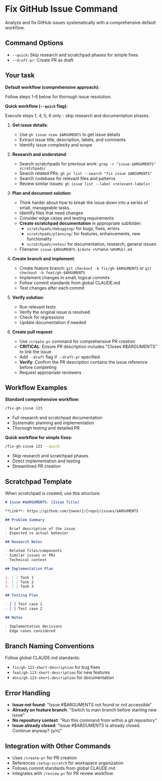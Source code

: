 # Fix GitHub Issue Command

Analyze and fix GitHub issues systematically with a comprehensive default workflow.

## Command Options

- `--quick`: Skip research and scratchpad phases for simple fixes
- `--draft-pr`: Create PR as draft

## Your task

**Default workflow (comprehensive approach):**

Follow steps 1-6 below for thorough issue resolution.

**Quick workflow (`--quick` flag):**

Execute steps 1, 4, 5, 6 only - skip research and documentation phases.

1. **Get issue details**:
   - Use `gh issue view $ARGUMENTS` to get issue details
   - Extract issue title, description, labels, and comments
   - Identify issue complexity and scope

2. **Research and understand**:
   - Search scratchpads for previous work: `grep -r "issue-$ARGUMENTS" scratchpads/`
   - Search related PRs: `gh pr list --search "fix issue $ARGUMENTS"`
   - Search codebase for relevant files and patterns
   - Review similar issues: `gh issue list --label <relevant-labels>`

3. **Plan and document solution**:
   - Think harder about how to break the issue down into a series of small, manageable tasks.
   - Identify files that need changes
   - Consider edge cases and testing requirements
   - **Create scratchpad documentation** in appropriate subfolder:
     - `scratchpads/debugging/` for bugs, fixes, errors
     - `scratchpads/planning/` for features, enhancements, new functionality
     - `scratchpads/notes/` for documentation, research, general issues
   - Filename: `issue-$ARGUMENTS-$(date +%Y%m%d-%H%M%S).md`

4. **Create branch and implement**:
   - Create feature branch: `git checkout -b fix/gh-$ARGUMENTS` or `git checkout -b feat/gh-$ARGUMENTS`
   - Implement changes in small, logical commits
   - Follow commit standards from global CLAUDE.md
   - Test changes after each commit

5. **Verify solution**:
   - Run relevant tests
   - Verify the original issue is resolved
   - Check for regressions
   - Update documentation if needed

6. **Create pull request**:
   - Use `/create-pr` command for comprehensive PR creation
   - **CRITICAL**: Ensure PR description includes "Closes #$ARGUMENTS" to link the issue
   - Add `--draft` flag if `--draft-pr` specified
   - **Verify**: Confirm the PR description contains the issue reference before completing
   - Request appropriate reviewers

## Workflow Examples

**Standard comprehensive workflow:**

```bash
/fix-gh-issue 123
```

- Full research and scratchpad documentation
- Systematic planning and implementation
- Thorough testing and detailed PR

**Quick workflow for simple fixes:**

```bash
/fix-gh-issue 123 --quick
```

- Skip research and scratchpad phases
- Direct implementation and testing
- Streamlined PR creation

## Scratchpad Template

When scratchpad is created, use this structure:

```markdown
# Issue #$ARGUMENTS: [Issue Title]

**Link**: https://github.com/{owner}/{repo}/issues/$ARGUMENTS

## Problem Summary

- Brief description of the issue
- Expected vs actual behavior

## Research Notes

- Related files/components
- Similar issues or PRs
- Technical context

## Implementation Plan

1. [ ] Task 1
2. [ ] Task 2
3. [ ] Task 3

## Testing Plan

- [ ] Test case 1
- [ ] Test case 2

## Notes

- Implementation decisions
- Edge cases considered
```

## Branch Naming Conventions

Follow global CLAUDE.md standards:

- `fix/gh-123-short-description` for bug fixes
- `feat/gh-123-short-description` for new features
- `docs/gh-123-short-description` for documentation

## Error Handling

- **Issue not found**: "Issue #$ARGUMENTS not found or not accessible"
- **Already on feature branch**: "Switch to main branch before starting new issue"
- **No repository context**: "Run this command from within a git repository"
- **Issue already closed**: "Issue #$ARGUMENTS is already closed. Continue anyway? (y/n)"

## Integration with Other Commands

- Uses `/create-pr` for PR creation
- References `/setup-scratch` for workspace organization
- Follows commit standards from global CLAUDE.md
- Integrates with `/review-pr` for PR review workflow
